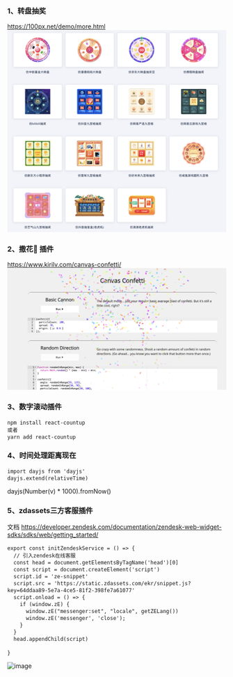 ### 	1、转盘抽奖

https://100px.net/demo/more.html
![alt text](image.png)

### 	2、撒花🎉 插件

https://www.kirilv.com/canvas-confetti/
![alt text](image-1.png)

###     3、数字滚动插件

```
npm install react-countup
或者
yarn add react-countup
```

###     4、时间处理距离现在

```
import dayjs from 'dayjs'
dayjs.extend(relativeTime)
```

dayjs(Number(v) * 1000).fromNow()

###     5、zdassets三方客服插件
文档 https://developer.zendesk.com/documentation/zendesk-web-widget-sdks/sdks/web/getting_started/
```
export const initZendeskService = () => {
  // 引入zendesk在线客服
  const head = document.getElementsByTagName('head')[0]
  const script = document.createElement('script')
  script.id = 'ze-snippet'
  script.src = 'https://static.zdassets.com/ekr/snippet.js?key=64ddaa89-5e7a-4ce5-81f2-398fe7a61077'
  script.onload = () => {
    if (window.zE) {
      window.zE("messenger:set", "locale", getZELang())
      window.zE('messenger', 'close');
    }
  }
  head.appendChild(script)

}
```
<img width="417" alt="image" src="https://github.com/user-attachments/assets/45db090e-f825-4de5-be08-6964cd2adf35" />


